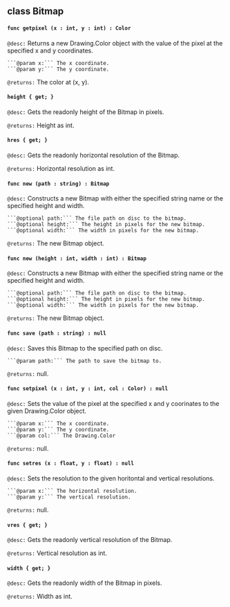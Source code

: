 ## class Bitmap

#### ```func getpixel (x : int, y : int) : Color```


```@desc:``` Returns a new Drawing.Color object with the value of the pixel at the specified x and y coordinates.

    ```@param x:``` The x coordinate.
    ```@param y:``` The y coordinate.
```@returns:``` The color at (x, y).

#### ```height { get; }```


```@desc:``` Gets the readonly height of the Bitmap in pixels.

```@returns:``` Height as int.

#### ```hres { get; }```


```@desc:``` Gets the readonly horizontal resolution of the Bitmap.

```@returns:``` Horizontal resolution as int.

#### ```func new (path : string) : Bitmap```


```@desc:``` Constructs a new Bitmap with either the specified string name or the specified height and width.

    ```@optional path:``` The file path on disc to the bitmap.
    ```@optional height:``` The height in pixels for the new bitmap.
    ```@optional width:``` The width in pixels for the new bitmap.
```@returns:``` The new Bitmap object.

#### ```func new (height : int, width : int) : Bitmap```


```@desc:``` Constructs a new Bitmap with either the specified string name or the specified height and width.

    ```@optional path:``` The file path on disc to the bitmap.
    ```@optional height:``` The height in pixels for the new bitmap.
    ```@optional width:``` The width in pixels for the new bitmap.
```@returns:``` The new Bitmap object.

#### ```func save (path : string) : null```


```@desc:``` Saves this Bitmap to the specified path on disc.

    ```@param path:``` The path to save the bitmap to.
```@returns:``` null.

#### ```func setpixel (x : int, y : int, col : Color) : null```


```@desc:``` Sets the value of the pixel at the specified x and y coorinates to the given Drawing.Color object.

    ```@param x:``` The x coordinate.
    ```@param y:``` The y coordinate.
    ```@param col:``` The Drawing.Color
```@returns:``` null.

#### ```func setres (x : float, y : float) : null```


```@desc:``` Sets the resolution to the given horitontal and vertical resolutions.

    ```@param x:``` The horizontal resolution.
    ```@param y:``` The vertical resolution.
```@returns:``` null.

#### ```vres { get; }```


```@desc:``` Gets the readonly vertical resolution of the Bitmap.

```@returns:``` Vertical resolution as int.

#### ```width { get; }```


```@desc:``` Gets the readonly width of the Bitmap in pixels.

```@returns:``` Width as int.

